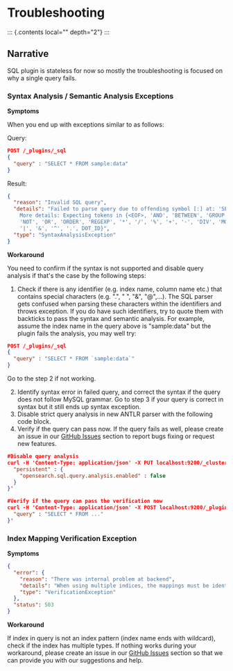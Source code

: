 # Troubleshooting

::: {.contents local="" depth="2"}
:::

## Narrative

SQL plugin is stateless for now so mostly the troubleshooting is focused
on why a single query fails.

### Syntax Analysis / Semantic Analysis Exceptions

**Symptoms**

When you end up with exceptions similar to as follows:

Query:

``` JSON
POST /_plugins/_sql
{
  "query" : "SELECT * FROM sample:data"
}
```

Result:

``` JSON
{
  "reason": "Invalid SQL query",
  "details": "Failed to parse query due to offending symbol [:] at: 'SELECT * FROM xxx WHERE xxx:' <--- HERE...
    More details: Expecting tokens in {<EOF>, 'AND', 'BETWEEN', 'GROUP', 'HAVING', 'IN', 'IS', 'LIKE', 'LIMIT',
    'NOT', 'OR', 'ORDER', 'REGEXP', '*', '/', '%', '+', '-', 'DIV', 'MOD', '=', '>', '<', '!',
    '|', '&', '^', '.', DOT_ID}",
  "type": "SyntaxAnalysisException"
}
```

**Workaround**

You need to confirm if the syntax is not supported and disable query
analysis if that\'s the case by the following steps:

1.  Check if there is any identifier (e.g. index name, column name etc.)
    that contains special characters (e.g. \".\", \" \", \"&\",
    \"@\",\...). The SQL parser gets confused when parsing these
    characters within the identifiers and throws exception. If you do
    have such identifiers, try to quote them with backticks to pass the
    syntax and semantic analysis. For example, assume the index name in
    the query above is \"sample:data\" but the plugin fails the
    analysis, you may well try:

``` JSON
POST /_plugins/_sql
{
  "query" : "SELECT * FROM `sample:data`"
}
```

Go to the step 2 if not working.

2.  Identify syntax error in failed query, and correct the syntax if the
    query does not follow MySQL grammar. Go to step 3 if your query is
    correct in syntax but it still ends up syntax exception.
3.  Disable strict query analysis in new ANTLR parser with the following
    code block.
4.  Verify if the query can pass now. If the query fails as well, please
    create an issue in our [GitHub
    Issues](https://github.com/opensearch-project/sql/issues) section to
    report bugs fixing or request new features.

``` JSON
#Disable query analysis
curl -H 'Content-Type: application/json' -X PUT localhost:9200/_cluster/settings -d '{
  "persistent" : {
    "opensearch.sql.query.analysis.enabled" : false
  }
}'

#Verify if the query can pass the verification now
curl -H 'Content-Type: application/json' -X POST localhost:9200/_plugins/_sql -d '{
  "query" : "SELECT * FROM ..."
}'
```

### Index Mapping Verification Exception

**Symptoms**

``` JSON
{
  "error": {
    "reason": "There was internal problem at backend",
    "details": "When using multiple indices, the mappings must be identical.",
    "type": "VerificationException"
  },
  "status": 503
}
```

**Workaround**

If index in query is not an index pattern (index name ends with
wildcard), check if the index has multiple types. If nothing works
during your workaround, please create an issue in our [GitHub
Issues](https://github.com/opensearch-project/sql/issues) section so
that we can provide you with our suggestions and help.

